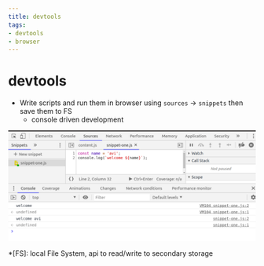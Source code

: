 ```yaml
---
title: devtools
tags:
- devtools
- browser
---
```


# devtools

<TagLinks />

* Write scripts and run them in browser using `sources` $\rightarrow$ `snippets` then save them to FS
  * console driven development

![devtools snippets](../assets/browser/devtools-snippets.png)


*[FS]: local File System, api to read/write to secondary storage

<Footer />
